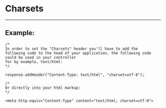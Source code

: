# Charsets 
-------

## Example:


	/*
	In order to set the "Charsets" header you'll have to add the 
	following code to the head of your application, the following code could be used in your controller 
	for by example, text/html:
	*/

	response.addHeader("Content-Type: text/html", "charset=utf-8");

	/*
	Or directly into your html markup:
	*/

	<meta http-equiv="Content-Type" content="text/html; charset=utf-8">
    		